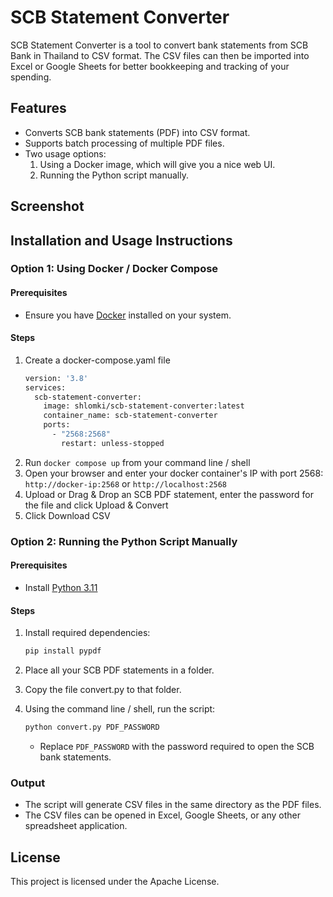 # SCB Statement Converter

SCB Statement Converter is a tool to convert bank statements from SCB Bank in Thailand to CSV format. The CSV files can then be imported into Excel or Google Sheets for better bookkeeping and tracking of your spending.

## Features

- Converts SCB bank statements (PDF) into CSV format.
- Supports batch processing of multiple PDF files.
- Two usage options:
  1. Using a Docker image, which will give you a nice web UI.
  2. Running the Python script manually.

## Screenshot

## Installation and Usage Instructions

### Option 1: Using Docker / Docker Compose

#### Prerequisites
- Ensure you have [Docker](https://docs.docker.com/get-docker/) installed on your system.

#### Steps

1. Create a docker-compose.yaml file
   ```sh
   version: '3.8'
   services:
     scb-statement-converter:
       image: shlomki/scb-statement-converter:latest
       container_name: scb-statement-converter
       ports:
         - "2568:2568"
           restart: unless-stopped
   ```
2. Run ```docker compose up``` from your command line / shell
3. Open your browser and enter your docker container's IP with port 2568: ```http://docker-ip:2568``` or ```http://localhost:2568```
4. Upload or Drag & Drop an SCB PDF statement, enter the password for the file and click Upload & Convert
5. Click Download CSV

### Option 2: Running the Python Script Manually

#### Prerequisites

- Install [Python 3.11](https://www.python.org/downloads/)

#### Steps

1. Install required dependencies:
   ```sh
   pip install pypdf
   ```
2. Place all your SCB PDF statements in a folder.
3. Copy the file convert.py to that folder.
4. Using the command line / shell, run the script:

   ```sh
   python convert.py PDF_PASSWORD
   ```
   - Replace `PDF_PASSWORD` with the password required to open the SCB bank statements.

### Output

- The script will generate CSV files in the same directory as the PDF files.
- The CSV files can be opened in Excel, Google Sheets, or any other spreadsheet application.

## License

This project is licensed under the Apache License.
